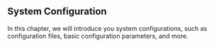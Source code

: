 ##  System Configuration

In this chapter, we will introduce you system configurations, such as configuration files, basic configuration parameters, and more.

